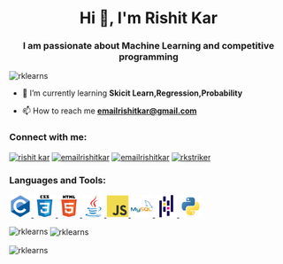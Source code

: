 <h1 align="center">Hi 👋, I'm Rishit Kar</h1>
<h3 align="center">I am  passionate about Machine Learning and competitive programming </h3>



<p align="left"> <img src="https://komarev.com/ghpvc/?username=rklearns&label=Profile%20views&color=0e75b6&style=flat" alt="rklearns" /> </p>



- 🌱 I’m currently learning **Skicit Learn,Regression,Probability**

- 📫 How to reach me **emailrishitkar@gmail.com**

<h3 align="left">Connect with me:</h3>
<p align="left">
<a href="https://linkedin.com/in/rishit kar" target="blank"><img align="center" src="https://raw.githubusercontent.com/rahuldkjain/github-profile-readme-generator/master/src/images/icons/Social/linked-in-alt.svg" alt="rishit kar" height="30" width="40" /></a>
<a href="https://www.codechef.com/users/emailrishitkar" target="blank"><img align="center" src="https://cdn.jsdelivr.net/npm/simple-icons@3.1.0/icons/codechef.svg" alt="emailrishitkar" height="30" width="40" /></a>
<a href="https://codeforces.com/profile/emailrishitkar" target="blank"><img align="center" src="https://raw.githubusercontent.com/rahuldkjain/github-profile-readme-generator/master/src/images/icons/Social/codeforces.svg" alt="emailrishitkar" height="30" width="40" /></a>
<a href="https://www.leetcode.com/rkstriker" target="blank"><img align="center" src="https://raw.githubusercontent.com/rahuldkjain/github-profile-readme-generator/master/src/images/icons/Social/leet-code.svg" alt="rkstriker" height="30" width="40" /></a>
</p>

<h3 align="left">Languages and Tools:</h3>
<p align="left"> <a href="https://www.cprogramming.com/" target="_blank" rel="noreferrer"> <img src="https://raw.githubusercontent.com/devicons/devicon/master/icons/c/c-original.svg" alt="c" width="40" height="40"/> </a> <a href="https://www.w3schools.com/css/" target="_blank" rel="noreferrer"> <img src="https://raw.githubusercontent.com/devicons/devicon/master/icons/css3/css3-original-wordmark.svg" alt="css3" width="40" height="40"/> </a> <a href="https://www.w3.org/html/" target="_blank" rel="noreferrer"> <img src="https://raw.githubusercontent.com/devicons/devicon/master/icons/html5/html5-original-wordmark.svg" alt="html5" width="40" height="40"/> </a> <a href="https://www.java.com" target="_blank" rel="noreferrer"> <img src="https://raw.githubusercontent.com/devicons/devicon/master/icons/java/java-original.svg" alt="java" width="40" height="40"/> </a> <a href="https://developer.mozilla.org/en-US/docs/Web/JavaScript" target="_blank" rel="noreferrer"> <img src="https://raw.githubusercontent.com/devicons/devicon/master/icons/javascript/javascript-original.svg" alt="javascript" width="40" height="40"/> </a> <a href="https://www.mysql.com/" target="_blank" rel="noreferrer"> <img src="https://raw.githubusercontent.com/devicons/devicon/master/icons/mysql/mysql-original-wordmark.svg" alt="mysql" width="40" height="40"/> </a> <a href="https://pandas.pydata.org/" target="_blank" rel="noreferrer"> <img src="https://raw.githubusercontent.com/devicons/devicon/2ae2a900d2f041da66e950e4d48052658d850630/icons/pandas/pandas-original.svg" alt="pandas" width="40" height="40"/> </a> <a href="https://www.python.org" target="_blank" rel="noreferrer"> <img src="https://raw.githubusercontent.com/devicons/devicon/master/icons/python/python-original.svg" alt="python" width="40" height="40"/> </a> </p>

<p><img align="left" src="https://github-readme-stats.vercel.app/api/top-langs?username=rklearns&show_icons=true&locale=en&layout=compact" alt="rklearns" /></p>

<p>&nbsp;<img align="center" src="https://github-readme-stats.vercel.app/api?username=rklearns&show_icons=true&locale=en" alt="rklearns" /></p>

<p><img align="center" src="https://github-readme-streak-stats.herokuapp.com/?user=rklearns&" alt="rklearns" /></p>

